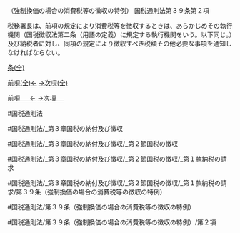 （強制換価の場合の消費税等の徴収の特例）
国税通則法第３９条第２項

税務署長は、前項の規定により消費税等を徴収するときは、あらかじめその執行機関（国税徴収法第二条（用語の定義）に規定する執行機関をいう。以下同じ。）及び納税者に対し、同項の規定により徴収すべき税額その他必要な事項を通知しなければならない。

[条(全)](国税通則法＿＿＿＿＿第３９条_.md)

[前項(全)←](国税通則法＿＿＿＿＿第３９条第１項_.md)    [→次項(全)](国税通則法＿＿＿＿＿第３９条第３項_.md)

[前項 　 ←](国税通則法＿＿＿＿＿第３９条第１項.md)    [→次項 　 ](国税通則法＿＿＿＿＿第３９条第３項.md)



#国税通則法

#国税通則法/_第３章国税の納付及び徴収

#国税通則法/_第３章国税の納付及び徴収/_第２節国税の徴収

#国税通則法/_第３章国税の納付及び徴収/_第２節国税の徴収/_第１款納税の請求

#国税通則法/_第３章国税の納付及び徴収/_第２節国税の徴収/_第１款納税の請求/第３９条（強制換価の場合の消費税等の徴収の特例）

#国税通則法/第３９条（強制換価の場合の消費税等の徴収の特例）

#国税通則法/第３９条（強制換価の場合の消費税等の徴収の特例）/第２項

